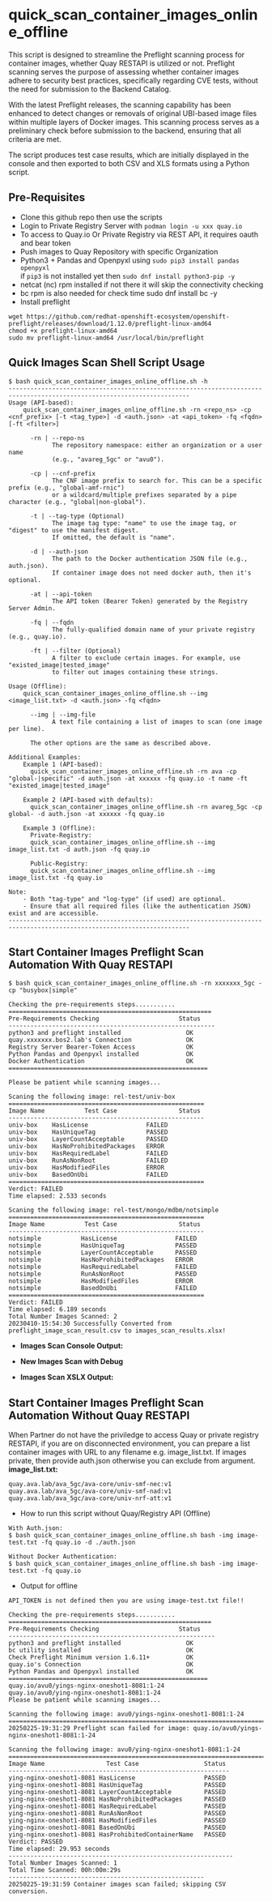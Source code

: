 # quick_scan_container_images_online_offline
This script is designed to streamline the Preflight scanning process for container images, whether Quay RESTAPI is utilized or not. Preflight scanning serves the purpose of assessing whether container images adhere to security best practices, specifically regarding CVE tests, without the need for submission to the Backend Catalog.

With the latest Preflight releases, the scanning capability has been enhanced to detect changes or removals of original UBI-based image files within multiple layers of Docker images. This scanning process serves as a preliminary check before submission to the backend, ensuring that all criteria are met.

The script produces test case results, which are initially displayed in the console and then exported to both CSV and XLS formats using a Python script.

## Pre-Requisites
- Clone this github repo then use the scripts  
- Login to Private Registry Server with `podman login -u xxx quay.io`
- To access to Quay.io Or Private Registry via REST API, it requires oauth and bear token
- Push images to Quay Repository with specific Organization
- Python3 + Pandas and Openpyxl using `sudo pip3 install pandas openpyxl`   
  if `pip3` is not installed yet then `sudo dnf install python3-pip -y`
- netcat (nc) rpm installed if not there it will skip the connectivity checking
- bc rpm is also needed for check time
  sudo dnf install bc -y
- Install preflight 
```shellSession
wget https://github.com/redhat-openshift-ecosystem/openshift-preflight/releases/download/1.12.0/preflight-linux-amd64
chmod +x preflight-linux-amd64
sudo mv preflight-linux-amd64 /usr/local/bin/preflight
```

## Quick Images Scan Shell Script Usage
```shellSession
$ bash quick_scan_container_images_online_offline.sh -h
------------------------------------------------------------------------------------------------------------------------
Usage (API-based):
    quick_scan_container_images_online_offline.sh -rn <repo_ns> -cp <cnf_prefix> [-t <tag_type>] -d <auth.json> -at <api_token> -fq <fqdn> [-ft <filter>]
    
      -rn | --repo-ns
            The repository namespace: either an organization or a user name 
            (e.g., "avareg_5gc" or "avu0").
      
      -cp | --cnf-prefix
            The CNF image prefix to search for. This can be a specific prefix (e.g., "global-amf-rnic")
            or a wildcard/multiple prefixes separated by a pipe character (e.g., "global|non-global").
      
      -t | --tag-type (Optional)
            The image tag type: "name" to use the image tag, or "digest" to use the manifest digest.
            If omitted, the default is "name".
      
      -d | --auth-json
            The path to the Docker authentication JSON file (e.g., auth.json).
            If container image does not need docker auth, then it's optional.
      
      -at | --api-token
            The API token (Bearer Token) generated by the Registry Server Admin.
      
      -fq | --fqdn
            The fully-qualified domain name of your private registry (e.g., quay.io).
      
      -ft | --filter (Optional)
            A filter to exclude certain images. For example, use "existed_image|tested_image"
            to filter out images containing these strings.

Usage (Offline):
    quick_scan_container_images_online_offline.sh --img <image_list.txt> -d <auth.json> -fq <fqdn>

      --img | --img-file
            A text file containing a list of images to scan (one image per line).
      
      The other options are the same as described above.

Additional Examples:
    Example 1 (API-based):
      quick_scan_container_images_online_offline.sh -rn ava -cp "global-|specific" -d auth.json -at xxxxxx -fq quay.io -t name -ft "existed_image|tested_image"
      
    Example 2 (API-based with defaults):
      quick_scan_container_images_online_offline.sh -rn avareg_5gc -cp global- -d auth.json -at xxxxxx -fq quay.io
      
    Example 3 (Offline):
      Private-Registry:
      quick_scan_container_images_online_offline.sh --img image_list.txt -d auth.json -fq quay.io
      
      Public-Registry:
      quick_scan_container_images_online_offline.sh --img image_list.txt -fq quay.io

Note:
    - Both "tag-type" and "log-type" (if used) are optional.
    - Ensure that all required files (like the authentication JSON) exist and are accessible.
------------------------------------------------------------------------------------------------------------------------
```
## Start Container Images Preflight Scan Automation With Quay RESTAPI
```shellSession
$ bash quick_scan_container_images_online_offline.sh -rn xxxxxxx_5gc -cp "busybox|simple"

Checking the pre-requirements steps...........
========================================================
Pre-Requirements Checking                      Status    
---------------------------------------------------------
python3 and preflight installed                  OK                      
quay.xxxxxxx.bos2.lab's Connection               OK                      
Registry Server Bearer-Token Access              OK                      
Python Pandas and Openpyxl installed             OK                      
Docker Authentication                            OK                      
=======================================================

Please be patient while scanning images...

Scaning the following image: rel-test/univ-box
======================================================
Image Name           Test Case                 Status    
------------------------------------------------------
univ-box    HasLicense                FAILED    
univ-box    HasUniqueTag              PASSED    
univ-box    LayerCountAcceptable      PASSED    
univ-box    HasNoProhibitedPackages   ERROR     
univ-box    HasRequiredLabel          FAILED    
univ-box    RunAsNonRoot              FAILED    
univ-box    HasModifiedFiles          ERROR     
univ-box    BasedOnUbi                FAILED    
======================================================
Verdict: FAILED    
Time elapsed: 2.533 seconds

Scaning the following image: rel-test/mongo/mdbm/notsimple
======================================================
Image Name           Test Case                 Status    
------------------------------------------------------
notsimple           HasLicense                FAILED    
notsimple           HasUniqueTag              PASSED    
notsimple           LayerCountAcceptable      PASSED    
notsimple           HasNoProhibitedPackages   ERROR     
notsimple           HasRequiredLabel          FAILED    
notsimple           RunAsNonRoot              PASSED    
notsimple           HasModifiedFiles          ERROR     
notsimple           BasedOnUbi                FAILED    
======================================================
Verdict: FAILED    
Time elapsed: 6.189 seconds
Total Number Images Scanned: 2
20230410-15:54:30 Successfully Converted from preflight_image_scan_result.csv to images_scan_results.xlsx!
```

- **Images Scan Console Output:** 
<!-- ![Images Scan Console Output](img/images_scan_console_output.png "Images Scan Console Output") -->

- **New Images Scan with Debug**
<!-- ![Images Scan XLSX Conversion Output](img/new-conversion-output.png "Images Scan XLSX Conversion New Output") -->

- **Images Scan XSLX Output:**   
<!-- ![Images Scan XLSX Conversion Output](img/images_scan_xlsx_conversion_ouput.png "Images Scan XLSX Conversion Output") -->

## Start Container Images Preflight Scan Automation Without Quay RESTAPI
When Partner do not have the priviledge to access Quay or private registry RESTAPI, if you are on disconnected environment, you can prepare a list container images with URL to any filename e.g. image_list.txt.
If images private, then provide auth.json otherwise you can exclude from argument. 
**image_list.txt:**
```shellSession
quay.ava.lab/ava_5gc/ava-core/univ-smf-nec:v1
quay.ava.lab/ava_5gc/ava-core/univ-smf-nad:v1
quay.ava.lab/ava_5gc/ava-core/univ-nrf-att:v1
```
- How to run this script without Quay/Registry API (Offline)  
```shellSession
With Auth.json:
$ bash quick_scan_container_images_online_offline.sh bash -img image-test.txt -fq quay.io -d ./auth.json

Without Docker Authentication:
$ bash quick_scan_container_images_online_offline.sh bash -img image-test.txt -fq quay.io
```

- Output for offline
```shellSession
API_TOKEN is not defined then you are using image-test.txt file!!

Checking the pre-requirements steps...........
========================================================
Pre-Requirements Checking                      Status    
---------------------------------------------------------
python3 and preflight installed                  OK                      
bc utility installed                             OK                      
Check Preflight Minimum version 1.6.11+          OK                      
quay.io's Connection                             OK                      
Python Pandas and Openpyxl installed             OK                      
=======================================================
quay.io/avu0/yings-nginx-oneshot1-8081:1-24
quay.io/avu0/ying-nginx-oneshot1-8081:1-24
Please be patient while scanning images...

Scanning the following image: avu0/yings-nginx-oneshot1-8081:1-24
================================================================================
20250225-19:31:29 Preflight scan failed for image: quay.io/avu0/yings-nginx-oneshot1-8081:1-24

Scanning the following image: avu0/ying-nginx-oneshot1-8081:1-24
================================================================================
Image Name                 Test Case                  Status    
-------------------------------------------------------------
ying-nginx-oneshot1-8081 HasLicense                   PASSED        
ying-nginx-oneshot1-8081 HasUniqueTag                 PASSED        
ying-nginx-oneshot1-8081 LayerCountAcceptable         PASSED        
ying-nginx-oneshot1-8081 HasNoProhibitedPackages      PASSED        
ying-nginx-oneshot1-8081 HasRequiredLabel             PASSED        
ying-nginx-oneshot1-8081 RunAsNonRoot                 PASSED        
ying-nginx-oneshot1-8081 HasModifiedFiles             PASSED        
ying-nginx-oneshot1-8081 BasedOnUbi                   PASSED        
ying-nginx-oneshot1-8081 HasProhibitedContainerName   PASSED        
Verdict: PASSED    
Time elapsed: 29.953 seconds
--------------------------------------------------------------
Total Number Images Scanned: 1
Total Time Scanned: 00h:00m:29s
------------------------------------------------------
20250225-19:31:59 Container images scan failed; skipping CSV conversion.
```